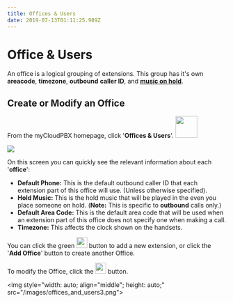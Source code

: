 ```yaml
---
title: Offices & Users
date: 2019-07-13T01:11:25.989Z
---
```

# Office & Users

An office is a logical grouping of extensions. This group has it's own **areacode**, **timezone**, **outbound** **caller ID**, and [**music on hold**](https://kb.ecn.net.au/guides/mycloudpbx/music-on-hold.html).

## Create or Modify an Office

From the myCloudPBX homepage, click '**Offices & Users**'. <img style="width: 50px; height: auto;" src="/images/offices_and_users1.png"> 

<img style="width: auto; height: auto;" src="/images/offices_and_users2.png"> 

On this screen you can quickly see the relevant information about each '**office**':

* **Default Phone:** This is the default outbound caller ID that each extension part of this office will use. (Unless otherwise specified).
* **Hold Music:** This is the hold music that will be played in the even you place someone on hold. (**Note:** This is specific to **outbound** calls only.)
* **Default Area Code:** This is the default area code that will be used when an extension part of this office does not specify one when making a call.
* **Timezone:** This affects the clock shown on the handsets.

You can click the green <img style="width: 25px; height: auto;" src="/images/offices_and_users_add.png"> button to add a new extension, or click the '**Add Office**' button to create another Office.

To modify the Office, click the <img style="width: 25px; height: auto;" src="/images/offices_and_users_cog.png"> button.


<img style="width: auto; align="middle"; height: auto;" src="/images/offices_and_users3.png">
